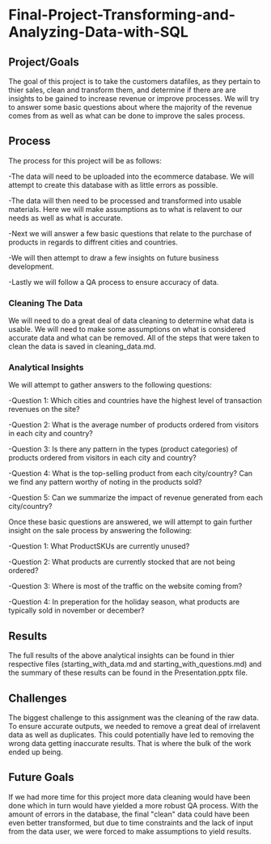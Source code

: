 # Final-Project-Transforming-and-Analyzing-Data-with-SQL

## Project/Goals

The goal of this project is to take the customers datafiles, as they pertain to thier sales, clean and transform them, and determine if there are are insights to be gained to increase revenue or improve processes. We will try to answer some basic questions about where the majority of the revenue comes from as well as what can be done to improve the sales process. 

## Process

The process for this project will be as follows:

-The data will need to be uploaded into the ecommerce database. We will attempt to create this database with as little errors as possible.

-The data will then need to be processed and transformed into usable materials. Here we will make assumptions as to what is relavent to our needs as well as what is accurate. 

-Next we will answer a few basic questions that relate to the purchase of products in regards to diffrent cities and countries.

-We will then attempt to draw a few insights on future business development.

-Lastly we will follow a QA process to ensure accuracy of data.

### Cleaning The Data

We will need to do a great deal of data cleaning to determine what data is usable. We will need to make some assumptions on what is considered accurate data and what can be removed. All of the steps that were taken to clean the data is saved in cleaning_data.md.

### Analytical Insights

We will attempt to gather answers to the following questions:

-Question 1: Which cities and countries have the highest level of transaction revenues on the site?

-Question 2: What is the average number of products ordered from visitors in each city and country?

-Question 3: Is there any pattern in the types (product categories) of products ordered from visitors in each city and country?

-Question 4: What is the top-selling product from each city/country? Can we find any pattern worthy of noting in the products sold?

-Question 5: Can we summarize the impact of revenue generated from each city/country?

Once these basic questions are answered, we will attempt to gain further insight on the sale process by answering the following:

-Question 1: What ProductSKUs are currently unused?

-Question 2: What products are currently stocked that are not being ordered?

-Question 3: Where is most of the traffic on the website coming from?

-Question 4: In preperation for the holiday season, what products are typically sold in november or december?

## Results

The full results of the above analytical insights can be found in thier respective files (starting_with_data.md and starting_with_questions.md) and the summary of these results can be found in the Presentation.pptx file.

## Challenges 

The biggest challenge to this assignment was the cleaning of the raw data. To ensure accurate outputs, we needed to remove a great deal of irrelavent data as well as duplicates. This could potentially have led to removing the wrong data getting inaccurate results. That is where the bulk of the work ended up being. 

## Future Goals

If we had more time for this project more data cleaning would have been done which in turn would have yielded a more robust QA process. With the amount of errors in the database, the final "clean" data could have been even better transformed, but due to time constraints and the lack of input from the data user, we were forced to make assumptions to yield results. 

